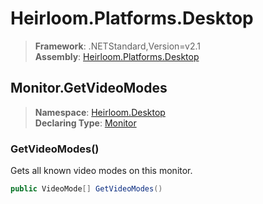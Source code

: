# Heirloom.Platforms.Desktop

> **Framework**: .NETStandard,Version=v2.1  
> **Assembly**: [Heirloom.Platforms.Desktop][0]  

## Monitor.GetVideoModes

> **Namespace**: [Heirloom.Desktop][0]  
> **Declaring Type**: [Monitor][1]  

### GetVideoModes()

Gets all known video modes on this monitor.

```cs
public VideoMode[] GetVideoModes()
```

[0]: ../../../Heirloom.Platforms.Desktop.md
[1]: ../Monitor.md
